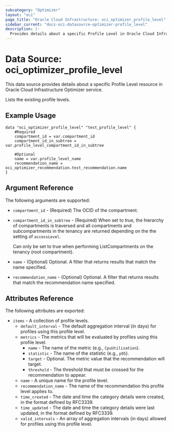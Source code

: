 ```yaml
---
subcategory: "Optimizer"
layout: "oci"
page_title: "Oracle Cloud Infrastructure: oci_optimizer_profile_level"
sidebar_current: "docs-oci-datasource-optimizer-profile_level"
description: |-
  Provides details about a specific Profile Level in Oracle Cloud Infrastructure Optimizer service
---
```


# Data Source: oci_optimizer_profile_level
This data source provides details about a specific Profile Level resource in Oracle Cloud Infrastructure Optimizer service.

Lists the existing profile levels.


## Example Usage

```hcl
data "oci_optimizer_profile_level" "test_profile_level" {
	#Required
	compartment_id = var.compartment_id
	compartment_id_in_subtree = var.profile_level_compartment_id_in_subtree

	#Optional
	name = var.profile_level_name
	recommendation_name = oci_optimizer_recommendation.test_recommendation.name
}
```

## Argument Reference

The following arguments are supported:

* `compartment_id` - (Required) The OCID of the compartment.
* `compartment_id_in_subtree` - (Required) When set to true, the hierarchy of compartments is traversed and all compartments and subcompartments in the tenancy are returned depending on the the setting of `accessLevel`.

	Can only be set to true when performing ListCompartments on the tenancy (root compartment). 
* `name` - (Optional) Optional. A filter that returns results that match the name specified.
* `recommendation_name` - (Optional) Optional. A filter that returns results that match the recommendation name specified.


## Attributes Reference

The following attributes are exported:

* `items` - A collection of profile levels.
	* `default_interval` - The default aggregation interval (in days) for profiles using this profile level. 
	* `metrics` - The metrics that will be evaluated by profiles using this profile level.
		* `name` - The name of the metric (e.g., `CpuUtilization`).
		* `statistic` - The name of the statistic (e.g., `p95`).
		* `target` - Optional. The metric value that the recommendation will target.
		* `threshold` - The threshold that must be crossed for the recommendation to appear.
	* `name` - A unique name for the profile level.
	* `recommendation_name` - The name of the recommendation this profile level applies to.
	* `time_created` - The date and time the category details were created, in the format defined by RFC3339.
	* `time_updated` - The date and time the category details were last updated, in the format defined by RFC3339.
	* `valid_intervals` - An array of aggregation intervals (in days) allowed for profiles using this profile level. 

